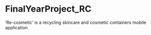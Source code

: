 # FinalYearProject_RC
‘Re-cosmetic’ is a recycling skincare and cosmetic containers mobile application
